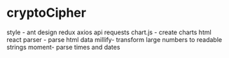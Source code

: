 # cryptoCipher


style - ant design
redux
axios api requests
chart.js - create charts
html react parser - parse html data
millify- transform large numbers to readable strings
moment- parse times and dates